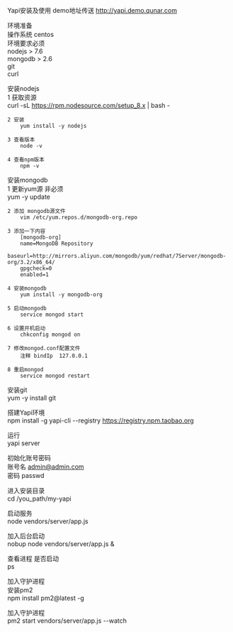 Yapi安装及使用 demo地址传送  http://yapi.demo.qunar.com  



环境准备  
    操作系统  centos     
    环境要求必须      
        nodejs  > 7.6     
        mongodb > 2.6     
        git        
        curl       

安装nodejs     
    1 获取资源    
        curl -sL https://rpm.nodesource.com/setup_8.x | bash - 

    2 安装  
        yum install -y nodejs  

    3 查看版本  
        node -v  

    4 查看npm版本  
        npm -v  

安装mongodb  
    1 更新yum源  非必须  
        yum -y update 

    2 添加 mongodb源文件     
        vim /etc/yum.repos.d/mongodb-org.repo 

    3 添加一下内容    
        [mongodb-org]     
        name=MongoDB Repository       
        baseurl=http://mirrors.aliyun.com/mongodb/yum/redhat/7Server/mongodb-org/3.2/x86_64/    
        gpgcheck=0         		
        enabled=1    
   
    4 安装mongodb	
        yum install -y mongodb-org  	

    5 启动mongodb     			
        service mongod start     	

    6 设置开机启动  	  	
        chkconfig mongod on  	 

    7 修改mongod.conf配置文件  	   		
        注释 bindIp  127.0.0.1     
    
    8 重启mongod	    		
        service mongod restart		

安装git        	  		
      yum -y install git   		
	   	
搭建Yapi环境	     	
      npm install -g yapi-cli --registry https://registry.npm.taobao.org  		
    	
运行	     	
      yapi server	    	
   	   
初始化账号密码         		
    账号名  admin@admin.com         		 
    密码  passwd         		
    
进入安装目录        		
    cd /you_path/my-yapi         		
    	  	  
启动服务             		
    node vendors/server/app.js        		
   		
加入后台启动      		
    nobup node vendors/server/app.js &      
  
查看进程 是否启动    	 
    ps    
  	
  
  
加入守护进程  
安装pm2    
    npm install pm2@latest -g   
   
加入守护进程   
    pm2 start vendors/server/app.js --watch   